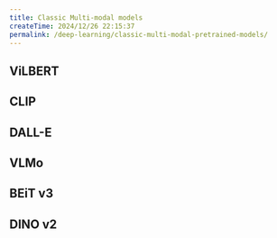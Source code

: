 ```yaml
---
title: Classic Multi-modal models
createTime: 2024/12/26 22:15:37
permalink: /deep-learning/classic-multi-modal-pretrained-models/
---
```


## ViLBERT

## CLIP

## DALL-E

## VLMo

## BEiT v3

## DINO v2